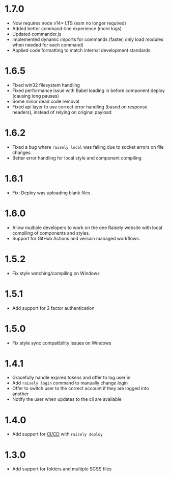
# 1.7.0
- Now requires node v14+ LTS (esm no longer required)
- Added better command-line experience (more logs)
- Updated commander.js
- Implemented dynamic imports for commands (faster, only load modules when needed for each command)
- Applied code formatting to match internal development standards

# 1.6.5

- Fixed win32 filesystem handling
- Fixed performance issue with Babel loading in before component deploy (causing long pauses)
- Some minor dead code removal
- Fixed api layer to use correct error handling (based on response headers), instead of relying on original payload

# 1.6.2

- Fixed a bug where `raisely local` was failing due to socket errors on file changes.
- Better error handling for local style and component compiling

# 1.6.1

- Fix: Deploy was uploading blank files

# 1.6.0

- Allow multiple developers to work on the one Raisely website with local compiling of components and styles.
- Support for GitHub Actions and version managed workflows.

# 1.5.2

- Fix style watching/compiling on Windows

# 1.5.1

- Add support for 2 factor authentication

# 1.5.0

- Fix style sync compatibility issues on Windows

# 1.4.1

- Gracefully handle expired tokens and offer to log user in
- Add `raisely login` command to manually change login
- Offer to switch user to the correct account if they are logged into another
- Notify the user when updates to the cli are available

# 1.4.0

- Add support for [CI/CD](https://github.com/raisely/cli#cicd-usage) with `raisely deploy`

# 1.3.0

- Add support for folders and multiple SCSS files
